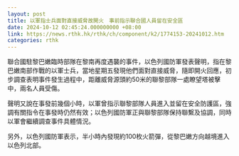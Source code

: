 ```yaml
---
layout: post
title: 以軍指士兵面對直接威脅故開火　事前指示聯合國人員留在安全區
date: 2024-10-12 02:45:24.000000000 +08:00
link: https://news.rthk.hk/rthk/ch/component/k2/1774153-20241012.htm
categories: rthk
---
```


聯合國駐黎巴嫩臨時部隊在黎南再度遇襲的事件，以色列國防軍發表聲明，指在黎巴嫩南部作戰的以軍士兵，當地星期五發現他們面對直接威脅，隨即開火回應，初步調查表明事件發生過程中，距離威脅源頭約50米的聯黎部隊一處瞭望塔被擊中，兩名人員受傷。

聲明又說在事發前幾個小時，以軍曾指示聯黎部隊人員進入並留在安全防護區，強調有關指令在事發時仍然有效；以色列國防軍正與聯黎部隊保持聯繫及協調，同時以軍會繼續調查事件具體情況。

另外，以色列國防軍表示，半小時內發現約100枚火箭彈，從黎巴嫩方向越境進入以色列北部。
